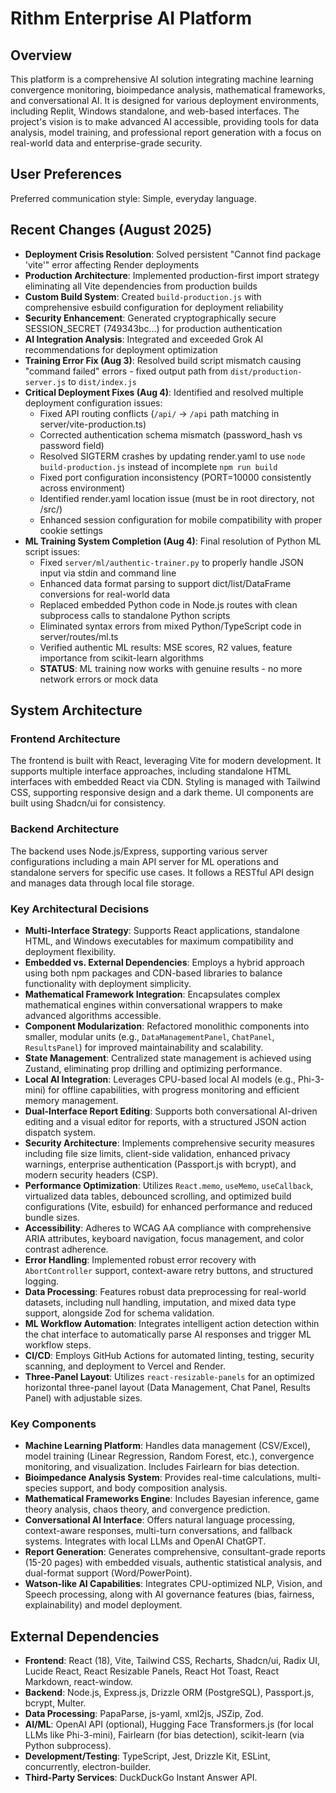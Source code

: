 # Rithm Enterprise AI Platform

## Overview
This platform is a comprehensive AI solution integrating machine learning convergence monitoring, bioimpedance analysis, mathematical frameworks, and conversational AI. It is designed for various deployment environments, including Replit, Windows standalone, and web-based interfaces. The project's vision is to make advanced AI accessible, providing tools for data analysis, model training, and professional report generation with a focus on real-world data and enterprise-grade security.

## User Preferences
Preferred communication style: Simple, everyday language.

## Recent Changes (August 2025)
- **Deployment Crisis Resolution**: Solved persistent "Cannot find package 'vite'" error affecting Render deployments
- **Production Architecture**: Implemented production-first import strategy eliminating all Vite dependencies from production builds
- **Custom Build System**: Created `build-production.js` with comprehensive esbuild configuration for deployment reliability
- **Security Enhancement**: Generated cryptographically secure SESSION_SECRET (749343bc...) for production authentication
- **AI Integration Analysis**: Integrated and exceeded Grok AI recommendations for deployment optimization
- **Training Error Fix (Aug 3)**: Resolved build script mismatch causing "command failed" errors - fixed output path from `dist/production-server.js` to `dist/index.js`
- **Critical Deployment Fixes (Aug 4)**: Identified and resolved multiple deployment configuration issues:
  - Fixed API routing conflicts (`/api/` → `/api` path matching in server/vite-production.ts)
  - Corrected authentication schema mismatch (password_hash vs password field)
  - Resolved SIGTERM crashes by updating render.yaml to use `node build-production.js` instead of incomplete `npm run build`
  - Fixed port configuration inconsistency (PORT=10000 consistently across environment)
  - Identified render.yaml location issue (must be in root directory, not /src/)
  - Enhanced session configuration for mobile compatibility with proper cookie settings
- **ML Training System Completion (Aug 4)**: Final resolution of Python ML script issues:
  - Fixed `server/ml/authentic-trainer.py` to properly handle JSON input via stdin and command line
  - Enhanced data format parsing to support dict/list/DataFrame conversions for real-world data
  - Replaced embedded Python code in Node.js routes with clean subprocess calls to standalone Python scripts
  - Eliminated syntax errors from mixed Python/TypeScript code in server/routes/ml.ts
  - Verified authentic ML results: MSE scores, R2 values, feature importance from scikit-learn algorithms
  - **STATUS**: ML training now works with genuine results - no more network errors or mock data

## System Architecture

### Frontend Architecture
The frontend is built with React, leveraging Vite for modern development. It supports multiple interface approaches, including standalone HTML interfaces with embedded React via CDN. Styling is managed with Tailwind CSS, supporting responsive design and a dark theme. UI components are built using Shadcn/ui for consistency.

### Backend Architecture
The backend uses Node.js/Express, supporting various server configurations including a main API server for ML operations and standalone servers for specific use cases. It follows a RESTful API design and manages data through local file storage.

### Key Architectural Decisions
-   **Multi-Interface Strategy**: Supports React applications, standalone HTML, and Windows executables for maximum compatibility and deployment flexibility.
-   **Embedded vs. External Dependencies**: Employs a hybrid approach using both npm packages and CDN-based libraries to balance functionality with deployment simplicity.
-   **Mathematical Framework Integration**: Encapsulates complex mathematical engines within conversational wrappers to make advanced algorithms accessible.
-   **Component Modularization**: Refactored monolithic components into smaller, modular units (e.g., `DataManagementPanel`, `ChatPanel`, `ResultsPanel`) for improved maintainability and scalability.
-   **State Management**: Centralized state management is achieved using Zustand, eliminating prop drilling and optimizing performance.
-   **Local AI Integration**: Leverages CPU-based local AI models (e.g., Phi-3-mini) for offline capabilities, with progress monitoring and efficient memory management.
-   **Dual-Interface Report Editing**: Supports both conversational AI-driven editing and a visual editor for reports, with a structured JSON action dispatch system.
-   **Security Architecture**: Implements comprehensive security measures including file size limits, client-side validation, enhanced privacy warnings, enterprise authentication (Passport.js with bcrypt), and modern security headers (CSP).
-   **Performance Optimization**: Utilizes `React.memo`, `useMemo`, `useCallback`, virtualized data tables, debounced scrolling, and optimized build configurations (Vite, esbuild) for enhanced performance and reduced bundle sizes.
-   **Accessibility**: Adheres to WCAG AA compliance with comprehensive ARIA attributes, keyboard navigation, focus management, and color contrast adherence.
-   **Error Handling**: Implemented robust error recovery with `AbortController` support, context-aware retry buttons, and structured logging.
-   **Data Processing**: Features robust data preprocessing for real-world datasets, including null handling, imputation, and mixed data type support, alongside Zod for schema validation.
-   **ML Workflow Automation**: Integrates intelligent action detection within the chat interface to automatically parse AI responses and trigger ML workflow steps.
-   **CI/CD**: Employs GitHub Actions for automated linting, testing, security scanning, and deployment to Vercel and Render.
-   **Three-Panel Layout**: Utilizes `react-resizable-panels` for an optimized horizontal three-panel layout (Data Management, Chat Panel, Results Panel) with adjustable sizes.

### Key Components
-   **Machine Learning Platform**: Handles data management (CSV/Excel), model training (Linear Regression, Random Forest, etc.), convergence monitoring, and visualization. Includes Fairlearn for bias detection.
-   **Bioimpedance Analysis System**: Provides real-time calculations, multi-species support, and body composition analysis.
-   **Mathematical Frameworks Engine**: Includes Bayesian inference, game theory analysis, chaos theory, and convergence prediction.
-   **Conversational AI Interface**: Offers natural language processing, context-aware responses, multi-turn conversations, and fallback systems. Integrates with local LLMs and OpenAI ChatGPT.
-   **Report Generation**: Generates comprehensive, consultant-grade reports (15-20 pages) with embedded visuals, authentic statistical analysis, and dual-format support (Word/PowerPoint).
-   **Watson-like AI Capabilities**: Integrates CPU-optimized NLP, Vision, and Speech processing, along with AI governance features (bias, fairness, explainability) and model deployment.

## External Dependencies

-   **Frontend**: React (18), Vite, Tailwind CSS, Recharts, Shadcn/ui, Radix UI, Lucide React, React Resizable Panels, React Hot Toast, React Markdown, react-window.
-   **Backend**: Node.js, Express.js, Drizzle ORM (PostgreSQL), Passport.js, bcrypt, Multer.
-   **Data Processing**: PapaParse, js-yaml, xml2js, JSZip, Zod.
-   **AI/ML**: OpenAI API (optional), Hugging Face Transformers.js (for local LLMs like Phi-3-mini), Fairlearn (for bias detection), scikit-learn (via Python subprocess).
-   **Development/Testing**: TypeScript, Jest, Drizzle Kit, ESLint, concurrently, electron-builder.
-   **Third-Party Services**: DuckDuckGo Instant Answer API.
